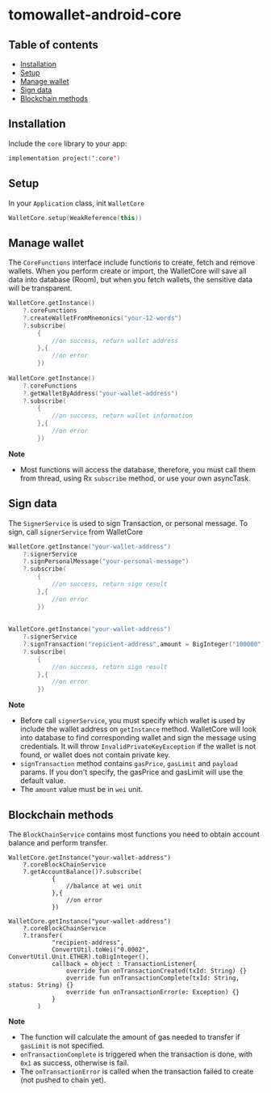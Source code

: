 # tomowallet-android-core


## Table of contents

- [Installation](#installation)
- [Setup](#setup)
- [Manage wallet](#manage_wallet)
- [Sign data](#sign_data)
- [Blockchain methods](#blockchain_methods)


## <a name=installation>Installation</a>

Include the `core` library to your app:

```kotlin
implementation project(':core')
```

## <a name=setup>Setup</a>

In your `Application` class, init `WalletCore`

```kotlin
WalletCore.setup(WeakReference(this))
```

## <a name=manage_wallet>Manage wallet</a>

The `CoreFunctions` interface include functions to create, fetch and remove wallets. When you perform create or import, the WalletCore will save all data into database (Room), but when you fetch wallets, the sensitive data will be transparent. 

```kotlin
WalletCore.getInstance()
	?.coreFunctions
	?.createWalletFromMnemonics("your-12-words")
	?.subscribe(
  		{
			//on success, return wallet address
		},{
			//on error
		})
		
WalletCore.getInstance()
	?.coreFunctions
	?.getWalletByAddress("your-wallet-address")
	?.subscribe(
  		{
			//on success, return wallet information
		},{
			//on error
		})
```

**Note** 

- Most functions will access the database, therefore, you must call them from thread, using Rx `subscribe` method, or use your own asyncTask.



## <a name=sign_data>Sign data</a>

The `SignerService` is used to sign Transaction, or personal message. To sign, call `signerService` from WalletCore

```kotlin
WalletCore.getInstance("your-wallet-address")
	?.signerService
	?.signPersonalMessage("your-personal-message")
	?.subscribe(
  		{
			//on success, return sign result
		},{
			//on error
		})
		
		
WalletCore.getInstance("your-wallet-address")
	?.signerService
	?.signTransaction("repicient-address",amount = BigInteger("100000"))
	?.subscribe(
  		{
			//on success, return sign result
		},{
			//on error
		})
```

**Note** 

- Before call `signerService`, you must specify which wallet is used by include the wallet address on `getInstance` method. WalletCore will look into database to find corresponding wallet and sign the message using credentials. It will throw `InvalidPrivateKeyException` if the wallet is not found, or wallet does not contain private key.
- `signTransaction` method contains `gasPrice`, `gasLimit` and `payload` params. If you don't specify, the gasPrice and gasLimit will use the default value.
- The `amount` value must be in `wei` unit.


## <a name=blockchain_methods>Blockchain methods</a>

The `BlockChainService` contains most functions you need to obtain account balance and perform transfer.

```
WalletCore.getInstance("your-wallet-address")
	?.coreBlockChainService
	?.getAccountBalance()?.subscribe(
            {
                //balance at wei unit
            },{
                //on error
            })

WalletCore.getInstance("your-wallet-address")
	?.coreBlockChainService
	?.transfer(
            "recipient-address",
            ConvertUtil.toWei("0.0002", ConvertUtil.Unit.ETHER).toBigInteger(),
            callback = object : TransactionListener{
                override fun onTransactionCreated(txId: String) {}
                override fun onTransactionComplete(txId: String, status: String) {}
                override fun onTransactionError(e: Exception) {}
            }
        )
```
**Note** 

- The function will calculate the amount of gas needed to transfer if `gasLimit` is not specified.
- `onTransactionComplete` is triggered when the transaction is done, with `0x1` as success, otherwise is fail.
- The `onTransactionError` is called when the transaction failed to create (not pushed to chain yet).